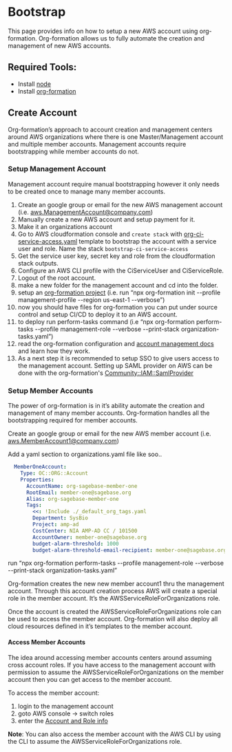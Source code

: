 # Bootstrap

This page provides info on how to setup a new AWS account using org-formation.
Org-formation allows us to fully automate the creation and management of new AWS accounts.

## Required Tools:

* Install [node](1)
* Install [org-formation](2)

## Create Account

Org-formation’s approach to account creation and management centers around AWS
organizations where there is one Master/Management account and multiple member accounts.
Management accounts require bootstrapping while member accounts do not.

### Setup Management Account

Management account require manual bootstrapping however it only needs to be created
once to manage many member accounts.

1. Create an google group or email for the new AWS management account
   (i.e. aws.ManagementAccount@company.com)
2. Manually create a new AWS account and setup payment for it.
3. Make it an organizations account
4. Go to AWS cloudformation console and `create stack` with
   [org-ci-service-access.yaml](https://raw.githubusercontent.com/Sage-Bionetworks/aws-infra/master/templates/IAM/org-ci-service-access.yaml)
   template to bootstrap the account with a service user and role.
   Name the stack `bootstrap-ci-service-access`
5. Get the service user key, secret key and role from the cloudformation stack outputs.
6. Configure an AWS CLI profile with the CiServiceUser and CiServiceRole.
7. Logout of the root account.
8. make a new folder for the management account and cd into the folder.
9. setup an [org-formation project](https://github.com/org-formation/org-formation-reference)
   (i.e. run “npx org-formation init --profile management-profile  --region us-east-1 --verbose”)
10. now you should have files for org-formation you can put under source control and setup
    CI/CD to deploy it to an AWS account.
11. to deploy run perform-tasks command
    (i.e “npx org-formation perform-tasks --profile management-role --verbose --print-stack organization-tasks.yaml”)
12. read the org-formation configuration and
    [account management docs](https://github.com/org-formation/org-formation-cli/blob/master/docs/features.pdf)
    and learn how they work.
13. As a next step it is recommended to setup SSO to give users access to the management account.
    Setting up SAML provider on AWS can be done with the org-formation's
    [Community::IAM::SamlProvider](https://github.com/org-formation/aws-resource-providers/tree/master/iam/saml-provider)

### Setup Member Accounts

The power of org-formation is in it’s ability automate the creation and management of
many member accounts. Org-formation handles all the bootstrapping required for member accounts.

Create an google group or email for the new AWS member account (i.e. aws.MemberAccount1@company.com)

Add a yaml section to organizations.yaml file like soo..
```yaml
  MemberOneAccount:
    Type: OC::ORG::Account
    Properties:
      AccountName: org-sagebase-member-one
      RootEmail: member-one@sagebase.org
      Alias: org-sagebase-member-one
      Tags:
        <<: !Include ./_default_org_tags.yaml
        Department: SysBio
        Project: amp-ad
        CostCenter: NIA AMP-AD CC / 101500
        AccountOwner: member-one@sagebase.org
        budget-alarm-threshold: 1000
        budget-alarm-threshold-email-recipient: member-one@sagebase.org
```

run “npx org-formation perform-tasks --profile management-role --verbose --print-stack organization-tasks.yaml”

Org-formation creates the new new member account1 thru the management account.
Through this account creation process AWS will create a special role in the member account.
It’s the AWSServiceRoleForOrganizations role.

Once the account is created the AWSServiceRoleForOrganizations role can be used to
access the member account.  Org-formation will also deploy all cloud resources defined
in it’s templates to the member account.

#### Access Member Accounts

The idea around accessing member accounts centers around assuming cross account roles.
If you have access to the management account with permission to assume the
AWSServiceRoleForOrganizations on the member account then you can get access to
the member account.

To access the member account:
1. login to the management account
2. goto AWS console → switch roles
3. enter the [Account and Role info](./switch-role.png)

__Note__: You can also access the member account with the AWS CLI by using
the CLI to assume the AWSServiceRoleForOrganizations role.

[1]: https://nodejs.org/en/download/package-manager/
[2]: https://github.com/org-formation/org-formation-cli
